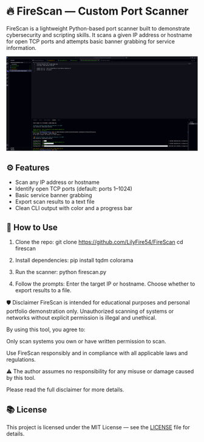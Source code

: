 # 🔥 FireScan — Custom Port Scanner

FireScan is a lightweight Python-based port scanner built to demonstrate cybersecurity and scripting skills. It scans a given IP address or hostname for open TCP ports and attempts basic banner grabbing for service information.

![FireScan in action](./screenshots/firescan_sample.png)

## ⚙️ Features
- Scan any IP address or hostname
- Identify open TCP ports (default: ports 1–1024)
- Basic service banner grabbing
- Export scan results to a text file
- Clean CLI output with color and a progress bar

## 🚀 How to Use
1. Clone the repo:
git clone https://github.com/LilyFire54/FireScan
cd firescan

2. Install dependencies:
pip install tqdm colorama

3. Run the scanner:
python firescan.py

4. Follow the prompts:
Enter the target IP or hostname.
Choose whether to export results to a file.

🛡️ Disclaimer
FireScan is intended for educational purposes and personal portfolio demonstration only.
Unauthorized scanning of systems or networks without explicit permission is illegal and unethical.

By using this tool, you agree to:

Only scan systems you own or have written permission to scan.

Use FireScan responsibly and in compliance with all applicable laws and regulations.

⚠️ The author assumes no responsibility for any misuse or damage caused by this tool.

Please read the full disclaimer for more details.

## 📚 License
This project is licensed under the MIT License — see the [LICENSE](./LICENSE) file for details.
